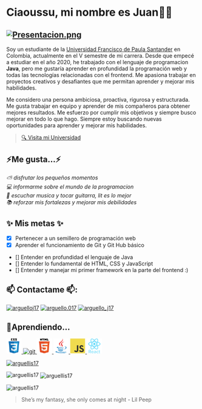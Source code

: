# Ciaoussu, mi nombre es Juan👋🐱
[![Presentacion.png](https://i.postimg.cc/tJf2NsSn/Presentacion.png)](https://postimg.cc/sGYYVgR3)  
---
Soy un estudiante de la [Universidad Francisco de Paula Santander](https://ww2.ufps.edu.co/oferta-academica/ingenieria-de-sistemas) en Colombia, actualmente en el V semestre de mi carrera. Desde que empecé a estudiar en el año 2020, he trabajado con el lenguaje de programacion **Java**, pero me gustaría aprender en profundidad la programación web y todas las tecnologías relacionadas con el frontend. Me apasiona trabajar en proyectos creativos y desafiantes que me permitan aprender y mejorar mis habilidades.  

Me considero una persona ambiciosa, proactiva, rigurosa y estructurada. Me gusta trabajar en equipo y aprender de mis compañeros para obtener mejores resultados. Me esfuerzo por cumplir mis objetivos y siempre busco mejorar en todo lo que hago. Siempre estoy buscando nuevas oportunidades para aprender y mejorar mis habilidades.   
>[🔍 Visita mi Universidad ](https://ww2.ufps.edu.co/)      

## ⚡Me gusta...⚡    
*⛅️ disfrutar los pequeños momentos*    
*💻 informarme sobre el mundo de la programacion*    
*🎸 escuchar musica y tocar guitarra, lit es lo mejor*    
*📚 reforzar mis fortalezas y mejorar mis debilidades* 
## ✨ Mis metas ✨
- [x] Pertenecer a un semillero de programación web
- [x] Aprender el funcionamiento de Git y Git Hub básico
- [] Entender en profundidad el lenguaje de Java
- [] Entender lo fundamental de HTML, CSS y JavaScript
- [] Entender y manejar mi primer framework en la parte del frontend :)
## 📫 Contactame 📫:
<p align="left">
<a href="https://twitter.com/arguelloj17" target="blank"><img align="center" src="https://raw.githubusercontent.com/rahuldkjain/github-profile-readme-generator/master/src/images/icons/Social/twitter.svg" alt="arguelloj17" height="30" width="40" /></a>
<a href="https://fb.com/arguello.017" target="blank"><img align="center" src="https://raw.githubusercontent.com/rahuldkjain/github-profile-readme-generator/master/src/images/icons/Social/facebook.svg" alt="arguello.017" height="30" width="40" /></a>
<a href="https://instagram.com/arguello_j17" target="blank"><img align="center" src="https://raw.githubusercontent.com/rahuldkjain/github-profile-readme-generator/master/src/images/icons/Social/instagram.svg" alt="arguello_j17" height="30" width="40" /></a>
</p>

## 🌱Aprendiendo...
<p align="left"> <a href="https://www.w3schools.com/css/" target="_blank" rel="noreferrer"> <img src="https://raw.githubusercontent.com/devicons/devicon/master/icons/css3/css3-original-wordmark.svg" alt="css3" width="40" height="40"/> </a> <a href="https://git-scm.com/" target="_blank" rel="noreferrer"> <img src="https://www.vectorlogo.zone/logos/git-scm/git-scm-icon.svg" alt="git" width="40" height="40"/> </a> <a href="https://www.w3.org/html/" target="_blank" rel="noreferrer"> <img src="https://raw.githubusercontent.com/devicons/devicon/master/icons/html5/html5-original-wordmark.svg" alt="html5" width="40" height="40"/> </a> <a href="https://www.java.com" target="_blank" rel="noreferrer"> <img src="https://raw.githubusercontent.com/devicons/devicon/master/icons/java/java-original.svg" alt="java" width="40" height="40"/> </a> <a href="https://developer.mozilla.org/en-US/docs/Web/JavaScript" target="_blank" rel="noreferrer"> <img src="https://raw.githubusercontent.com/devicons/devicon/master/icons/javascript/javascript-original.svg" alt="javascript" width="40" height="40"/> </a> <a href="https://reactjs.org/" target="_blank" rel="noreferrer"> <img src="https://raw.githubusercontent.com/devicons/devicon/master/icons/react/react-original-wordmark.svg" alt="react" width="40" height="40"/> </a> </p>

<p align="left"> <a href="https://github.com/ryo-ma/github-profile-trophy"><img src="https://github-profile-trophy.vercel.app/?username=arguellis17" alt="arguellis17" /></a> </p>

<p><img align="left" src="https://github-readme-stats.vercel.app/api/top-langs?username=arguellis17&show_icons=true&locale=en&layout=compact" alt="arguellis17" /></p>

<p>&nbsp;<img align="center" src="https://github-readme-stats.vercel.app/api?username=arguellis17&show_icons=true&locale=en" alt="arguellis17" /></p>

<p><img align="center" src="https://github-readme-streak-stats.herokuapp.com/?user=arguellis17&" alt="arguellis17" /></p>    

>She’s my fantasy, she only comes at night - Lil Peep
<!--
**Arguellis17/arguellis17** is a ✨ _special_ ✨ repository because its `README.md` (this file) appears on your GitHub profile.

Here are some ideas to get you started:

- 🔭 I’m currently working on ...
- 🌱 I’m currently learning ...
- 👯 I’m looking to collaborate on ...
- 🤔 I’m looking for help with ...
- 💬 Ask me about ...
- 📫 How to reach me: ...
- 😄 Pronouns: ...
- ⚡ Fun fact: ...
-->

